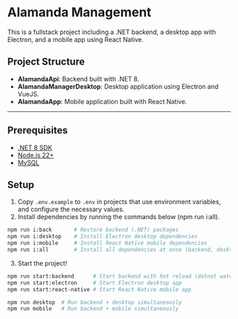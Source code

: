 # Alamanda Management

This is a fullstack project including a .NET backend, a desktop app with Electron, and a mobile app using React Native.

## Project Structure

- **AlamandaApi**: Backend built with .NET 8.
- **AlamandaManagerDesktop**: Desktop application using Electron and VueJS.
- **AlamandaApp**: Mobile application built with React Native.

---

## Prerequisites
- [.NET 8 SDK](https://dotnet.microsoft.com/en-us/download/dotnet/8.0)
- [Node.js 22+](https://nodejs.org/) 
- [MySQL](https://www.mysql.com/)


## Setup

1. Copy `.env.example` to `.env` in projects that use environment variables, and configure the necessary values.
2. Install dependencies by running the commands below (npm run i:all).

```bash
npm run i:back       # Restore backend (.NET) packages
npm run i:desktop    # Install Electron desktop dependencies
npm run i:mobile     # Install React Native mobile dependencies
npm run i:all        # Install all dependencies at once (backend, desktop, and mobile)
```

3. Start the project!
```bash
npm run start:backend      # Start backend with hot reload (dotnet watch)
npm run start:electron     # Start Electron desktop app
npm run start:react-native # Start React Native mobile app

npm run desktop  # Run backend + desktop simultaneously
npm run mobile   # Run backend + mobile simultaneously
```